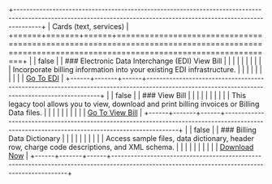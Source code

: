 +--------------------------------------------------------------------------------------------------------------------------------------------------------------------+
| Cards (text, services)                                                                                                                                             |
+======+=======+======+==============================================================================================================================================+
| []() | false | []() | ### Electronic Data Interchange (EDI) View Bill                                                                                              |
|      |       |      |                                                                                                                                              |
|      |       |      | Incorporate billing information into your existing EDI infrastructure.                                                                       |
|      |       |      |                                                                                                                                              |
|      |       |      | [Go To EDI](/link/goes/here)                                                                                                                 |
+------+-------+------+----------------------------------------------------------------------------------------------------------------------------------------------+
| []() | false | []() | ### View Bill                                                                                                                                |
|      |       |      |                                                                                                                                              |
|      |       |      | This legacy tool allows you to view, download and print billing invoices or Billing Data files.                                              |
|      |       |      |                                                                                                                                              |
|      |       |      | [Go To View Bill](/viewbill/invoices)                                                                                                        |
+------+-------+------+----------------------------------------------------------------------------------------------------------------------------------------------+
| []() | false | []() | ### Billing Data Dictionary                                                                                                                  |
|      |       |      |                                                                                                                                              |
|      |       |      | Access sample files, data dictionary, header row, charge code descriptions, and XML schema.                                                  |
|      |       |      |                                                                                                                                              |
|      |       |      | [Download Now](https://www.adobbe.com/download)                                                                                              |
+------+-------+------+----------------------------------------------------------------------------------------------------------------------------------------------+
